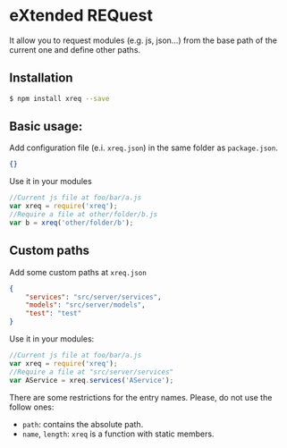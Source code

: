eXtended REQuest
=================

It allow you to request modules (e.g. js, json...) from the base path of the current one and define other paths.


## Installation

```bash
$ npm install xreq --save
```

## Basic usage:

Add configuration file (e.i. `xreq.json`) in the same folder as `package.json`.

```json
{}
```

Use it in your modules

```js
//Current js file at foo/bar/a.js
var xreq = require('xreq');
//Require a file at other/folder/b.js
var b = xreq('other/folder/b');
```

## Custom paths

Add some custom paths at `xreq.json`

```json
{
	"services": "src/server/services",
	"models": "src/server/models",
	"test": "test"
}
```

Use it in your modules:

```js
//Current js file at foo/bar/a.js
var xreq = require('xreq');
//Require a file at "src/server/services"
var AService = xreq.services('AService');
```

There are some restrictions for the entry names. Please, do not use the follow ones:

* `path`: contains the absolute path.
* `name`, `length`: `xreq` is a function with static members.
